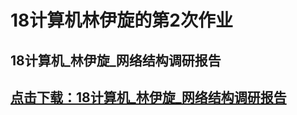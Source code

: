 # 18计算机林伊旋的第2次作业
## 18计算机_林伊旋_网络结构调研报告
##  [ 点击下载：18计算机_林伊旋_网络结构调研报告 ]( https://github.com/linyiixuan/second-homework/blob/master/%E7%BD%91%E7%BB%9C%E5%9F%BA%E6%9C%AC%E7%BB%93%E6%9E%84%E8%B0%83%E7%A0%94.docx )
